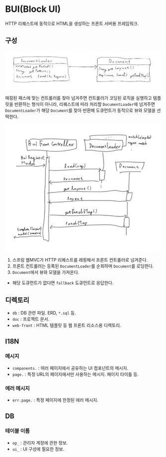 # BUI(Block UI)

HTTP 리퀘스트에 동적으로 HTML을 생성하는 프론트 서버용 프레임워크.

## 구성

![클래스 다이어그램](domain_class_diagram.png)

매핑된 패스에 맞는 컨트롤러를 찾아 넘겨주면 컨트롤러가 코딩된 로직을 실행하고 템플릿을 반환하는 형식이 아니라,
리퀘스트에 따라 처리할 `DocumentLoader`에 넘겨주면 `DocumentLoader`가 해당 `Document`를 찾아 반환해 도큐먼트가 동적으로 뷰와 모델을 선택한다.

![시퀀스 다이어그램](sequence_diagram.png)

1. 스프링 웹MVC가 HTTP 리퀘스트를 래핑해서 프론트 컨트롤러로 넘겨준다.
1. 프론트 컨트롤러는 등록된 `DocumentLoader`를 순회하며 `Document`를 로딩한다.
1. `Document`에서 뷰와 모델을 가져온다.
  - 해당 도큐먼트가 없다면 `fallback` 도큐먼트로 응답한다.

## 디렉토리

- `db` : DB 관련 파일. ERD, `*.sql` 등.
- `doc` : 프로젝트 문서.
- `web-front` : HTML 템플릿 등 웹 프론트 리소스용 디렉토리.

## I18N

### 메시지

- `components.` : 여러 페이지에서 공유하는 UI 컴포넌트의 메시지.
- `page.` : 특정 URL의 페이지에서만 사용하는 메시지. 페이지 타이틀 등.

### 에러 메시지

- `err.page.` : 특정 페이지에 한정된 에러 메시지.

## DB

### 테이블 이름

- `op_` : 관리자 계정에 관한 정보.
- `ui_` : UI 구성에 필요한 정보.